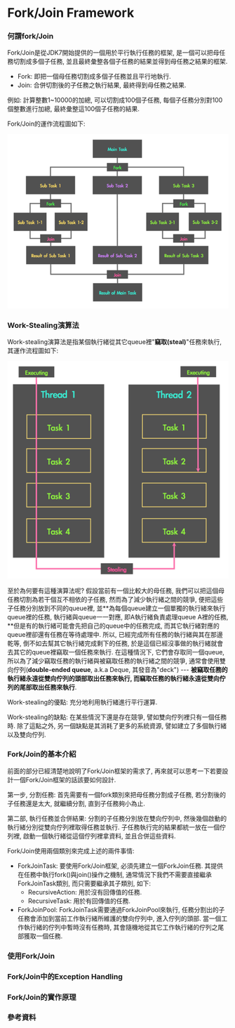 # Fork/Join Framework

### 何謂fork/Join

Fork/Join是從JDK7開始提供的一個用於平行執行任務的框架, 是一個可以把母任務切割成多個子任務, 並且最終彙整各個子任務的結果並得到母任務之結果的框架.

* Fork: 即把一個母任務切割成多個子任務並且平行地執行.
* Join: 合併切割後的子任務之執行結果, 最終得到母任務之結果.

例如: 計算整數1~10000的加總, 可以切割成100個子任務, 每個子任務分別對100個整數進行加總, 最終彙整這100個子任務的結果.

Fork/Join的運作流程圖如下:

![](/assets/jmm-111.png)

### Work-Stealing演算法

Work-stealing演算法是指某個執行緒從其它queue裡"**竊取\(steal\)**"任務來執行, 其運作流程圖如下:

![](/assets/jmm-112.png)

至於為何要有這種演算法呢? 假設當前有一個比較大的母任務, 我們可以把這個母任務切割為若干個互不相依的子任務, 然而為了減少執行緒之間的競爭, 便把這些子任務分別放到不同的queue裡, 並**為每個queue建立一個單獨的執行緒來執行queue裡的任務, 執行緒與queue一一對應, 即A執行緒負責處理queue A裡的任務, **但是有的執行緒可能會先把自己的queue中的任務完成, 而其它執行緒對應的queue裡卻還有任務在等待處理中. 所以, 已經完成所有任務的執行緒與其在那邊乾等, 倒不如去幫其它執行緒完成剩下的任務, 於是這個已經沒事做的執行緒就會去其它的queue裡竊取一個任務來執行. 在這種情況下, 它們會存取同一個queue, 所以為了減少竊取任務的執行緒與被竊取任務的執行緒之間的競爭, 通常會使用雙向佇列\(**double-ended queue**, a.k.a Deque, 其發音為"deck"\) --- **被竊取任務的執行緒永遠從雙向佇列的頭部取出任務來執行, 而竊取任務的執行緒永遠從雙向佇列的尾部取出任務來執行**.

Work-stealing的優點: 充分地利用執行緒進行平行運算.

Work-stealing的缺點: 在某些情況下還是存在競爭, 譬如雙向佇列裡只有一個任務時. 除了這點之外, 另一個缺點是其消耗了更多的系統資源, 譬如建立了多個執行緒以及雙向佇列.

### Fork/Join的基本介紹

前面的部分已經清楚地說明了Fork/Join框架的需求了, 再來就可以思考一下若要設計一個Fork/Join框架的話該要如何設計.

第一步, 分割任務: 首先需要有一個fork類別來把母任務分割成子任務, 若分割後的子任務還是太大, 就繼續分割, 直到子任務夠小為止.

第二部, 執行任務並合併結果: 分割的子任務分別放在雙向佇列中, 然後幾個啟動的執行緒分別從雙向佇列裡取得任務並執行. 子任務執行完的結果都統一放在一個佇列裡, 啟動一個執行緒從這個佇列裡拿資料, 並且合併這些資料.

Fork/Join使用兩個類別來完成上述的兩件事情:

* ForkJoinTask: 要使用Fork/Join框架, 必須先建立一個ForkJoin任務. 其提供在任務中執行fork\(\)與join\(\)操作之機制, 通常情況下我們不需要直接繼承ForkJoinTask類別, 而只需要繼承其子類別, 如下:
  * RecursiveAction: 用於沒有回傳值的任務.
  * RecursiveTask: 用於有回傳值的任務.
* ForkJoinPool: ForkJoinTask需要通過ForkJoinPool來執行, 任務分割出的子任務會添加到當前工作執行緒所維護的雙向佇列中, 進入佇列的頭部. 當一個工作執行緒的佇列中暫時沒有任務時, 其會隨機地從其它工作執行緒的佇列之尾部獲取一個任務.

### 使用Fork/Join

### Fork/Join中的Exception Handling

### Fork/Join的實作原理

### 參考資料



